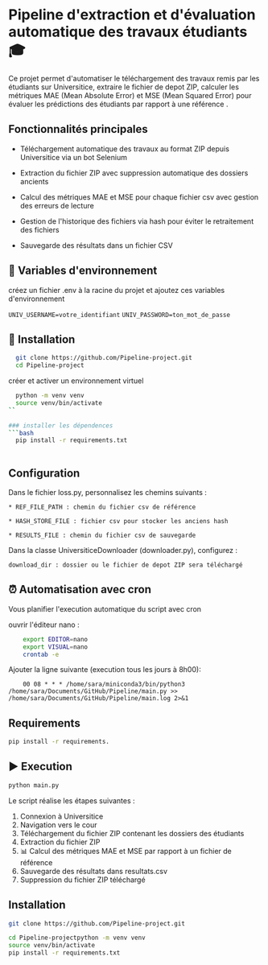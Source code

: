 
# Pipeline d'extraction et d'évaluation automatique des travaux étudiants :mortar_board:


Ce projet permet d'automatiser le téléchargement des travaux remis par les étudiants sur Universitice, extraire le fichier de depot ZIP, calculer les métriques MAE (Mean Absolute Error) et MSE (Mean Squared Error) pour évaluer les prédictions des étudiants par rapport à une référence .

## Fonctionnalités principales

* Téléchargement automatique des travaux au format ZIP depuis Universitice via un bot Selenium

* Extraction du fichier ZIP avec suppression automatique des dossiers ancients

* Calcul des métriques MAE et MSE pour chaque fichier csv avec gestion des erreurs de lecture

* Gestion de l'historique des fichiers via hash pour éviter le retraitement des fichiers

* Sauvegarde des résultats dans un fichier CSV
## :closed_lock_with_key: Variables d'environnement


créez un fichier .env à la racine du projet et ajoutez ces variables d'environnement


`UNIV_USERNAME=votre_identifiant`
`UNIV_PASSWORD=ton_mot_de_passe`


## :wrench: Installation

```bash
  git clone https://github.com/Pipeline-project.git
  cd Pipeline-project
```

 créer et activer un environnement virtuel
```bash
  python -m venv venv
  source venv/bin/activate
``
  
### installer les dépendences
```bash
  pip install -r requirements.txt
  
```
    

## Configuration


Dans le fichier loss.py, personnalisez les chemins suivants :

    * REF_FILE_PATH : chemin du fichier csv de référence

    * HASH_STORE_FILE : fichier csv pour stocker les anciens hash

    * RESULTS_FILE : chemin du fichier csv de sauvegarde

Dans la classe UniversiticeDownloader (downloader.py), configurez :

    download_dir : dossier ou le fichier de depot ZIP sera téléchargé
    
## :alarm_clock: Automatisation avec cron

Vous planifier l'execution automatique du script avec cron 

ouvrir l'éditeur nano : 
```bash
    export EDITOR=nano
    export VISUAL=nano
    crontab -e
```
Ajouter la ligne suivante (execution tous les jours à 8h00):

```cron
    00 08 * * * /home/sara/miniconda3/bin/python3 /home/sara/Documents/GitHub/Pipeline/main.py >> /home/sara/Documents/GitHub/Pipeline/main.log 2>&1
```
## Requirements

```bash
pip install -r requirements.
```
## :arrow_forward: Execution

```bash
python main.py
```
Le script réalise les étapes suivantes : 

1. Connexion à Universitice 
2. Navigation vers le cour 
3. Téléchargement du fichier ZIP contenant les dossiers des étudiants
4. Extraction du fichier ZIP
5. :bar_chart: Calcul des métriques MAE et MSE par rapport à un fichier de référence 
6. Sauvegarde des résultats dans resultats.csv
7. Suppression du fichier ZIP téléchargé 

## Installation

```bash
git clone https://github.com/Pipeline-project.git

cd Pipeline-projectpython -m venv venv
source venv/bin/activate
pip install -r requirements.txt

```
